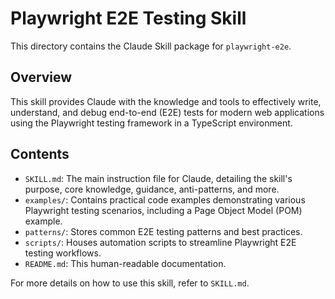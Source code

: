 # Playwright E2E Testing Skill

This directory contains the Claude Skill package for `playwright-e2e`.

## Overview

This skill provides Claude with the knowledge and tools to effectively write, understand, and debug end-to-end (E2E) tests for modern web applications using the Playwright testing framework in a TypeScript environment.

## Contents

- `SKILL.md`: The main instruction file for Claude, detailing the skill's purpose, core knowledge, guidance, anti-patterns, and more.
- `examples/`: Contains practical code examples demonstrating various Playwright testing scenarios, including a Page Object Model (POM) example.
- `patterns/`: Stores common E2E testing patterns and best practices.
- `scripts/`: Houses automation scripts to streamline Playwright E2E testing workflows.
- `README.md`: This human-readable documentation.

For more details on how to use this skill, refer to `SKILL.md`.